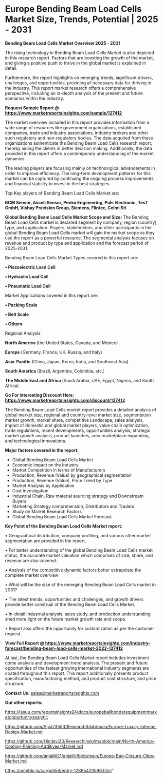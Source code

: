 # Europe Bending Beam Load Cells Market Size, Trends, Potential | 2025 - 2031

<Strong> Bending Beam Load Cells Market Overview 2025 - 2031</strong>

The rising technology in Bending Beam Load Cells Market is also depicted in this research report. Factors that are boosting the growth of the market, and giving a positive push to thrive in the global market is explained in detail.

Furthermore, the report highlights on emerging trends, significant drivers, challenges, and opportunities, providing all necessary data for thriving in the industry. This report market research offers a comprehensive perspective, including an in-depth analysis of the present and future scenarios within the industry.

<strong>Request Sample Report @ <a href=https://www.marketreportsinsights.com/sample/127412>https://www.marketreportsinsights.com/sample/127412</a></strong>

The market overview included in this report provides information from a wide range of resources like government organizations, established companies, trade and industry associations, industry brokers and other such regulatory and non-regulatory bodies. The data acquired from these organizations authenticate the Bending Beam Load Cells research report, thereby aiding the clients in better decision making. Additionally, the data provided in this report offers a contemporary understanding of the market dynamics.

The leading players are focusing mainly on technological advancements in order to improve efficiency. The long-term development patterns for this market can be captured by continuing the ongoing process improvements and financial stability to invest in the best strategies.

Top Key players of Bending Beam Load Cells Market are:

<strong>BCM Sensor, Ascell Sensor, Penko Engineering, Puls Electronic, TesT GmbH, Vishay Precision Group, Siemens, Flintec, Celmi Srl</strong>

<strong><b>Global Bending Beam Load Cells Market Scope and Size:</b></strong>
The Bending Beam Load Cells market is declared segment by company, region (country), type, and application. Players, stakeholders, and other participants in the global Bending Beam Load Cells market will gain the market scope as they use the report as a powerful resource. The segmental analysis focuses on revenue and product by type and application and the forecast period of 2025-2031.

Bending Beam Load Cells Market Types covered in this report are:

<strong>• Piezoelectric Load Cell

• Hydraulic Load Cell

• Pneumatic Load Cell</strong>

Market Applications covered in this report are:

<strong>• Packing Scale

• Belt Scale

• Others</strong> 

Regional Analysis

<strong>North America</strong> (the United States, Canada, and Mexico)

<strong>Europe</strong> (Germany, France, UK, Russia, and Italy)

<strong>Asia-Pacific</strong> (China, Japan, Korea, India, and Southeast Asia)

<strong>South America</strong> (Brazil, Argentina, Colombia, etc.)

<strong>The Middle East and Africa</strong> (Saudi Arabia, UAE, Egypt, Nigeria, and South Africa)

<strong>Go For Interesting Discount Here: <a href=https://www.marketreportsinsights.com/discount/127412>https://www.marketreportsinsights.com/discount/127412</a></strong>

The Bending Beam Load Cells market report provides a detailed analysis of global market size, regional and country-level market size, segmentation market growth, market share, competitive Landscape, sales analysis, impact of domestic and global market players, value chain optimization, trade regulations, recent developments, opportunities analysis, strategic market growth analysis, product launches, area marketplace expanding, and technological innovations.

<strong><b>Major factors covered in the report:</b></strong>
<ul>
  <li>Global Bending Beam Load Cells Market </li>
  <li>Economic Impact on the Industry</li>
  <li>Market Competition in terms of Manufacturers</li>
  <li>Production, Revenue (Value) by geographical segmentation</li>
  <li>Production, Revenue (Value), Price Trend by Type</li>
  <li>Market Analysis by Application</li>
  <li>Cost Investigation</li>
  <li>Industrial Chain, Raw material sourcing strategy and Downstream Buyers</li>
  <li>Marketing Strategy comprehension, Distributors and Traders</li>
  <li>Study on Market Research Factors</li>
  <li>Global Bending Beam Load Cells Market Forecast</li>
</ul>

<strong><b>Key Point of the Bending Beam Load Cells Market report:</b></strong>

• Geographical distribution, company profiling, and various other market segmentation are provided in the report.

• For better understanding of the global Bending Beam Load Cells market status, the accurate market valuation which comprises of size, share, and revenue are also covered.

• Analysis of the competitive dynamic factors better extrapolate the complete market overview

• What will be the size of the emerging Bending Beam Load Cells market in 2031?

• The latest trends, opportunities and challenges, and growth drivers provide better construal of the Bending Beam Load Cells Market.

• In-detail industrial analysis, sales study, and production understanding shed more light on the future market growth rate and scope.

• Report also offers the opportunity for customization as per the customer request.

<strong><b>View Full Report @ <a href=https://www.marketreportsinsights.com/industry-forecast/bending-beam-load-cells-market-2022-127412>https://www.marketreportsinsights.com/industry-forecast/bending-beam-load-cells-market-2022-127412</a></b></strong>


At last, the Bending Beam Load Cells Market report includes investment come analysis and development trend analysis. The present and future opportunities of the fastest growing international industry segments are coated throughout this report. This report additionally presents product specification, manufacturing method, and product cost structure, and price structure.

<strong>Contact Us:</strong>
sales@marketreportsinsights.com

<strong>Our other reports:</strong>

<a href=https://issuu.com/reportsinsights24/docs/europeballbonderequipmentmarketopportunityanalytic>https://issuu.com/reportsinsights24/docs/europeballbonderequipmentmarketopportunityanalytic</a>

<a href=https://github.com/Siya23553/Research/blob/main/Europe-Luxury-Interior-Design-Market.md>https://github.com/Siya23553/Research/blob/main/Europe-Luxury-Interior-Design-Market.md</a>

<a href=https://github.com/Hindavi23/Researchinsights/blob/main/North-America-Coating-Painting-Additives-Market.md>https://github.com/Hindavi23/Researchinsights/blob/main/North-America-Coating-Painting-Additives-Market.md</a>

<a href=https://github.com/anjaliiii21/anjaliiii/blob/main/Europe-Bag-Closure-Clips-Market.md>https://github.com/anjaliiii21/anjaliiii/blob/main/Europe-Bag-Closure-Clips-Market.md</a>

<a href=https://ameblo.jp/cargo656/entry-12885420596.html>https://ameblo.jp/cargo656/entry-12885420596.html</a>"
